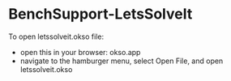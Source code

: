 # BenchSupport-LetsSolveIt

To open letssolveit.okso file: 
  - open this in your browser: okso.app
  - navigate to the hamburger menu, select Open File, and open letssolveit.okso 
